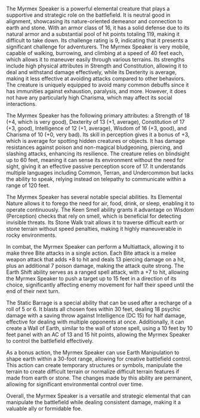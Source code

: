 The Myrmex Speaker is a powerful elemental creature that plays a supportive and strategic role on the battlefield. It is neutral good in alignment, showcasing its nature-oriented demeanor and connection to earth and stone. With an armor class of 16, it has a solid defense due to its natural armor and a substantial pool of hit points totaling 119, making it difficult to take down. Its challenge rating is 9, indicating that it presents a significant challenge for adventurers. The Myrmex Speaker is very mobile, capable of walking, burrowing, and climbing at a speed of 40 feet each, which allows it to maneuver easily through various terrains. Its strengths include high physical attributes in Strength and Constitution, allowing it to deal and withstand damage effectively, while its Dexterity is average, making it less effective at avoiding attacks compared to other behaviors. The creature is uniquely equipped to avoid many common debuffs since it has immunities against exhaustion, paralysis, and more. However, it does not have any particularly high Charisma, which may affect its social interactions.

The Myrmex Speaker has the following primary attributes: a Strength of 18 (+4, which is very good), Dexterity of 13 (+1, average), Constitution of 17 (+3, good), Intelligence of 12 (+1, average), Wisdom of 16 (+3, good), and Charisma of 10 (+0, very bad). Its skill in perception gives it a bonus of +3, which is average for spotting hidden creatures or objects. It has damage resistances against poison and non-magical bludgeoning, piercing, and slashing attacks, enhancing its resilience. The creature relies on blindsight up to 60 feet, meaning it can sense its environment without the need for sight, giving it an effective passive perception score of 17. It understands multiple languages including Common, Terran, and Undercommon but lacks the ability to speak, relying instead on telepathy to communicate within a range of 120 feet.

The Myrmex Speaker has several notable special abilities. Its Elemental Nature allows it to forego the need for air, food, drink, or sleep, enabling it to operate continuously. The Keen Smell ability grants it advantage on Wisdom (Perception) checks that rely on smell, which is beneficial for detecting invisible threats. Its Stone Walk trait allows it to traverse difficult earth or stone terrain without speed penalties, making it highly maneuverable in rocky environments.

In combat, the Myrmex Speaker can perform a Multiattack, allowing it to make three Bite attacks in a single action. Each Bite attack is a melee weapon attack that adds +8 to hit and deals 13 piercing damage on a hit, plus an additional 7 poison damage, making the attack quite strong. The Earth Shift ability serves as a ranged spell attack, with a +7 to hit, allowing the Myrmex Speaker to push a target up to 15 feet in a direction of its choice, significantly affecting enemy movement for half their speed until the end of their next turn. 

The Static Barrage is a special ability that can be used after a recharge of a roll of 5 or 6. It blasts all chosen foes within 30 feet, dealing 18 psychic damage with a saving throw against Intelligence (DC 15) for half damage, effective for dealing with multiple opponents at once. Additionally, it can create a Wall of Earth, similar to the wall of stone spell, using a 10 feet by 10 feet panel with an AC of 13 and 15 hit points, allowing the Myrmex Speaker to control the battlefield effectively. 

As a bonus action, the Myrmex Speaker can use Earth Manipulation to shape earth within a 30-foot range, allowing for creative battlefield control. This action can create temporary structures or symbols, manipulate the terrain to create difficult terrain or normalize difficult terrain features if made from earth or stone. The changes made by this ability are permanent, allowing for significant environmental control over time. 

Overall, the Myrmex Speaker is a versatile and strategic elemental that can manipulate the battlefield while dealing consistent damage, making it a valuable ally or formidable foe.